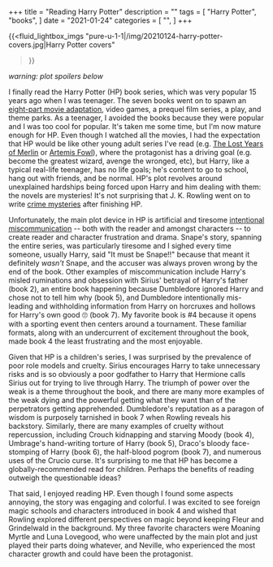 +++
title = "Reading Harry Potter"
description = ""
tags = [
	"Harry Potter",
    "books",
]
date = "2021-01-24"
categories = [
    "",
]
+++

{{<fluid_lightbox_imgs
    "pure-u-1-1|/img/20210124-harry-potter-covers.jpg|Harry Potter covers"
>}}

_warning: plot spoilers below_

I finally read the Harry Potter (HP) book series, which was very popular 15 years ago when I was teenager. The seven books went on to spawn an [eight-part movie adaptation](https://en.wikipedia.org/wiki/Harry_Potter#Adaptations), video games, a prequel film series, a play, and theme parks. As a teenager, I avoided the books because they were popular and I was too cool for popular. It's taken me some time, but I'm now mature enough for HP. Even though I watched all the movies, I had the expectation that HP would be like other young adult series I've read (e.g. [The Lost Years of Merlin](https://en.wikipedia.org/wiki/T._A._Barron#The_Merlin_Saga) or [Artemis Fowl](https://en.wikipedia.org/wiki/Artemis_Fowl)), where the protagonist has a driving goal (e.g. become the greatest wizard, avenge the wronged, etc), but Harry, like a typical real-life teenager, has no life goals; he's content to go to school, hang out with friends, and be normal. HP's plot revolves around unexplained hardships being forced upon Harry and him dealing with them: the novels are mysteries! It's not surprising that J. K. Rowling went on to write [crime mysteries](https://en.wikipedia.org/wiki/J._K._Rowling#Publications) after finishing HP.

Unfortunately, the main plot device in HP is artificial and tiresome [intentional miscommunication](https://tvtropes.org/pmwiki/pmwiki.php/Main/PoorCommunicationKills) -- both with the reader and amongst characters -- to create reader and character frustration and drama. Snape's story, spanning the entire series, was particularly tiresome and I sighed every time someone, usually Harry, said "It must be Snape!!" because that meant it definitely _wasn't_ Snape, and the accuser was always proven wrong by the end of the book. Other examples of miscommunication include Harry's misled ruminations and obsession with Sirius' betrayal of Harry's father (book 2), an entire book happening because Dumbledore ignored Harry and chose not to tell him why (book 5), and Dumbledore intentionally mis-leading and withholding information from Harry on horcruxes and hollows for Harry's own good 🙄 (book 7). My favorite book is #4 because it opens with a sporting event then centers around a tournament. These familiar formats, along with an undercurrent of excitement throughout the book, made book 4 the least frustrating and the most enjoyable.

Given that HP is a children's series, I was surprised by the prevalence of poor role models and cruelty. Sirius encourages Harry to take unnecessary risks and is so obviously a poor godfather to Harry that Hermione calls Sirius out for trying to live through Harry. The triumph of power over the weak is a theme throughout the book, and there are many more examples of the weak dying and the powerful getting what they want than of the perpetrators getting apprehended. Dumbledore's reputation as a paragon of wisdom is purposely tarnished in book 7 when Rowling reveals his backstory. Similarly, there are many examples of cruelty without repercussion, including Crouch kidnapping and starving Moody (book 4), Umbrage's hand-writing torture of Harry (book 5), Draco's bloody face-stomping of Harry (book 6), the half-blood pogrom (book 7), and numerous uses of the Crucio curse. It's surprising to me that HP has become a globally-recommended read for children. Perhaps the benefits of reading outweigh the questionable ideas?

That said, I enjoyed reading HP. Even though I found some aspects annoying, the story was engaging and colorful. I was excited to see foreign magic schools and characters introduced in book 4 and wished that Rowling explored different perspectives on magic beyond keeping Fleur and Grindelwald in the background. My three favorite characters were Moaning Myrtle and Luna Lovegood, who were unaffected by the main plot and just played their parts doing whatever, and Neville, who experienced the most character growth and could have been the protagonist.